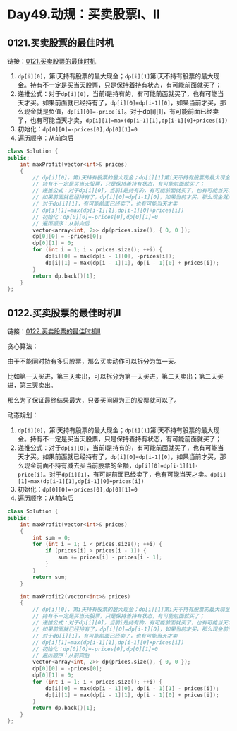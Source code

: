 # Day49.动规：买卖股票I、II



## 0121.买卖股票的最佳时机

链接：[0121.买卖股票的最佳时机](https://leetcode.cn/problems/best-time-to-buy-and-sell-stock/)

1. `dp[i][0]`，第i天持有股票的最大现金；`dp[i][1]`第i天不持有股票的最大现金。持有不一定是买当天股票，只是保持着持有状态，有可能前面就买了；
2. 递推公式：对于`dp[i][0]`，当前i是持有的，有可能前面就买了，也有可能当天才买。如果前面就已经持有了，`dp[i][0]=dp[i-1][0]`，如果当前才买，那么现金就是负值，`dp[i][0]=-price[i]`。对于dp[i][1]，有可能前面已经卖了，也有可能当天才卖，`dp[i][1]=max(dp[i-1][1],dp[i-1][0]+prices[i])`
3. 初始化：`dp[0][0]=-prices[0],dp[0][1]=0`
4. 遍历顺序：从前向后

```cpp
class Solution {
public:
    int maxProfit(vector<int>& prices)
    {
        // dp[i][0]，第i天持有股票的最大现金；dp[i][1]第i天不持有股票的最大现金
        // 持有不一定是买当天股票，只是保持着持有状态，有可能前面就买了；
        // 递推公式：对于dp[i][0]，当前i是持有的，有可能前面就买了，也有可能当天才买
        // 如果前面就已经持有了，dp[i][0]=dp[i-1][0]，如果当前才买，那么现金就是负值，dp[i][0]=-price[i]
        // 对于dp[i][1]，有可能前面已经卖了，也有可能当天才卖
        // dp[i][1]=max(dp[i-1][1],dp[i-1][0]+prices[i])
        // 初始化：dp[0][0]=-prices[0],dp[0][1]=0
        // 遍历顺序：从前向后
        vector<array<int, 2>> dp(prices.size(), { 0, 0 });
        dp[0][0] = -prices[0];
        dp[0][1] = 0;
        for (int i = 1; i < prices.size(); ++i) {
            dp[i][0] = max(dp[i - 1][0], -prices[i]);
            dp[i][1] = max(dp[i - 1][1], dp[i - 1][0] + prices[i]);
        }
        return dp.back()[1];
    }
};

```








## 0122.买卖股票的最佳时机II

链接：[0122.买卖股票的最佳时机II](https://leetcode.cn/problems/best-time-to-buy-and-sell-stock-ii/)

贪心算法：

由于不能同时持有多只股票，那么买卖动作可以拆分为每一天。

比如第一天买进，第三天卖出，可以拆分为第一天买进，第二天卖出；第二天买进，第三天卖出。

那么为了保证最终结果最大，只要买间隔为正的股票就可以了。

动态规划：

1. `dp[i][0]`，第i天持有股票的最大现金；`dp[i][1]`第i天不持有股票的最大现金。持有不一定是买当天股票，只是保持着持有状态，有可能前面就买了；
2. 递推公式：对于`dp[i][0]`，当前i是持有的，有可能前面就买了，也有可能当天才买。如果前面就已经持有了，`dp[i][0]=dp[i-1][0]`，如果当前才买，那么现金前面不持有减去买当前股票的金额，`dp[i][0]=dp[i-1][1]-price[i]`。对于`dp[i][1]`，有可能前面已经卖了，也有可能当天才卖。`dp[i][1]=max(dp[i-1][1],dp[i-1][0]+prices[i])`
3. 初始化：`dp[0][0]=-prices[0],dp[0][1]=0`
4. 遍历顺序：从前向后


```cpp
class Solution {
public:
    int maxProfit(vector<int>& prices)
    {
        int sum = 0;
        for (int i = 1; i < prices.size(); ++i) {
            if (prices[i] > prices[i - 1]) {
                sum += prices[i] - prices[i - 1];
            }
        }
        return sum;
    }

    int maxProfit2(vector<int>& prices)
    {
        // dp[i][0]，第i天持有股票的最大现金；dp[i][1]第i天不持有股票的最大现金
        // 持有不一定是买当天股票，只是保持着持有状态，有可能前面就买了；
        // 递推公式：对于dp[i][0]，当前i是持有的，有可能前面就买了，也有可能当天才买
        // 如果前面就已经持有了，dp[i][0]=dp[i-1][0]，如果当前才买，那么现金前面不持有减去买当前股票的金额，dp[i][0]=dp[i-1][1]-price[i]
        // 对于dp[i][1]，有可能前面已经卖了，也有可能当天才卖
        // dp[i][1]=max(dp[i-1][1],dp[i-1][0]+prices[i])
        // 初始化：dp[0][0]=-prices[0],dp[0][1]=0
        // 遍历顺序：从前向后
        vector<array<int, 2>> dp(prices.size(), { 0, 0 });
        dp[0][0] = -prices[0];
        dp[0][1] = 0;
        for (int i = 1; i < prices.size(); ++i) {
            dp[i][0] = max(dp[i - 1][0], dp[i - 1][1] - prices[i]);
            dp[i][1] = max(dp[i - 1][1], dp[i - 1][0] + prices[i]);
        }
        return dp.back()[1];
    }
};

```




